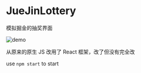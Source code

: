 # JueJinLottery

模拟掘金的抽奖界面

![demo](demo/demo.gif)

从原来的原生 JS 改用了 React 框架，改了但没有完全改

use `npm start` to start 
